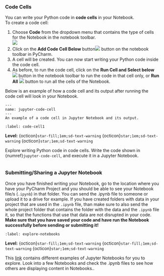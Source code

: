### Code Cells
You can write your Python code in **code cells** in your Notebook.   
To create a code cell:  
1. Choose **Code** from the dropdown menu that contains the type of cells for the Notebook in the notebook toolbar.  
![](images/code-cell-dd.png)
2. Click on the **Add Code Cell Below** button![](images/add-cell.png) button on the notebook toolbar in 
PyCharm. 
3. A cell will be created. You can now start writing your Python code inside the code cell.
4. As before, to run the code cell, click on the **Run Cell and Select below** ![](images/run-cell.png) button in the notebook toolbar to run the code in that cell only, or **Run All** ![](images/run-all.png) button to run all the cells of the Notebook.

Below is an example of how a code cell and its output after running the code cell will look in your Notebook.  
```{figure} images/jupyter-code-cell.png
---
name: jupyter-code-cell
---
An example of a code cell in Jupyter Notebook and its output.
```

```{exercise-start} Exploring code cells
:label: code-cell1
```
**Level:** {octicon}`star-fill;1em;sd-text-warning` {octicon}`star;1em;sd-text-warning` {octicon}`star;1em;sd-text-warning`

Explore writing Python code in code cells.  Write the code shown in {numref}`jupyter-code-cell`, and execute it in a Jupyter Notebook.
```{exercise-end}
```


### Submitting/Sharing a Jupyter Notebook
Once you have finished writing your Notebook, go to the location where you have your PyCharm Project and you should be 
able to see your Notebook file/s (`.ipynb`) in that folder. You can send the .ipynb file to someone or upload it to a 
drive for example. If you have created folders with data in your project that are used in the `.ipynb` file, than make 
sure to also send the whole project folder that contains the folder with the data and the `.ipynb` file it, so that the functions that 
use that data are not disrupted in your code.  
**Make sure that you have saved your code and have run the Notebook successfully before sending or submitting it!**



```{exercise-start} Explore how others do Notebooks
:label: explore-notebooks
```
**Level:** {octicon}`star-fill;1em;sd-text-warning` {octicon}`star-fill;1em;sd-text-warning` {octicon}`star;1em;sd-text-warning`

This [link](https://github.com/jupyter/jupyter/wiki) contains different examples of Jupyter Notebooks for you to explore. Look into a few Notebooks and check 
the .ipynb files to see how others are displaying content in Notebooks..

```{exercise-end}
```

